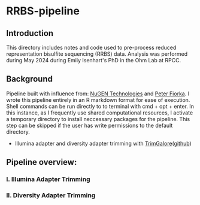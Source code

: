 # RRBS-pipeline

## Introduction
This directory includes notes and code used to pre-process reduced representation bisulfite sequencing (RRBS) data. Analysis was performed during May 2024 during Emily Isenhart's PhD in the Ohm Lab at RPCC. 

## Background 
Pipeline built with influence from: [NuGEN Technologies](https://github.com/nugentechnologies/NuMetRRBS) and [Peter Fiorka](https://github.com/pfiorica/PDX_RRBS_Processing). I wrote this pipeline entirely in an R markdown format for ease of execution. Shell commands can be run directly to to terminal with cmd + opt + enter. In this instance, as I frequently use shared computational resources, I activate a temporary directory to install neccessary packages for the pipeline. This step can be skipped if the user has write permissions to the default directory. 

* Illumina adapter and diversity adapter trimming with [TrimGalore](https://www.bioinformatics.babraham.ac.uk/projects/trim_galore/)([github](https://github.com/FelixKrueger/TrimGalore))

## Pipeline overview: 

### I. Illumina Adapter Trimming 


### II. Diversity Adapter Trimming 
